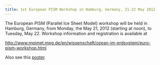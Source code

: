 ```yaml
---
title: 1st European PISM Workshop in Hamburg, Germany, 21-22 May 2012
---
```


The European PISM (Parallel Ice Sheet Model) workshop will be held in
Hamburg, Germany, from Monday, the May 21, 2012 (starting at noon), to
Tuesday, May 22. Workshop information and registration is available at

<http://www.mpimet.mpg.de/en/wissenschaft/ozean-im-erdsystem/euro-pism-workshop.html>

Also see this
[poster](http://www.mpimet.mpg.de/fileadmin/ozean/oph/PISM_Plakat.pdf).
